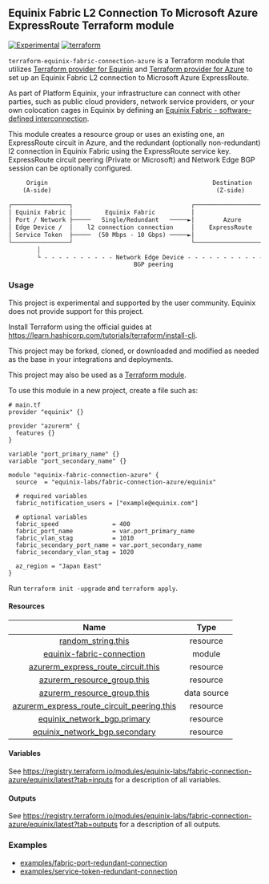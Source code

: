 ## Equinix Fabric L2 Connection To Microsoft Azure ExpressRoute Terraform module

[![Experimental](https://img.shields.io/badge/Stability-Experimental-red.svg)](https://github.com/equinix-labs/standards#about-uniform-standards)
[![terraform](https://github.com/equinix-labs/terraform-equinix-template/actions/workflows/integration.yaml/badge.svg)](https://github.com/equinix-labs/terraform-equinix-template/actions/workflows/integration.yaml)

`terraform-equinix-fabric-connection-azure` is a Terraform module that utilizes [Terraform provider for Equinix](https://registry.terraform.io/providers/equinix/equinix/latest) and [Terraform provider for Azure](https://registry.terraform.io/providers/hashicorp/azurerm/latest/docs) to set up an Equinix Fabric L2 connection to Microsoft Azure ExpressRoute.

As part of Platform Equinix, your infrastructure can connect with other parties, such as public cloud providers, network service providers, or your own colocation cages in Equinix by defining an [Equinix Fabric - software-defined interconnection](https://docs.equinix.com/en-us/Content/Interconnection/Fabric/Fabric-landing-main.htm).

This module creates a resource group or uses an existing one, an ExpressRoute circuit in Azure, and the redundant (optionally non-redundant) l2 connection in Equinix Fabric using the ExpressRoute service key. ExpressRoute circuit peering (Private or Microsoft) and Network Edge BGP session can be optionally configured.

```html
     Origin                                              Destination
    (A-side)                                              (Z-side)              ┌────────────────────────┐
                                                                                │  (Microsoft Peering)   │
┌────────────────┐                                 ┌────────────────────┐       │  Office 365 / Dynamics │──┐
│ Equinix Fabric │         Equinix Fabric          │                    │──────►│  365 / Public services │  │
│ Port / Network ├─────   Single/Redundant   ─────►│        Azure       │       └────────────────────────┘  │
│ Edge Device /  │    l2 connection connection     │    ExpressRoute    │       ┌────────────────────────┐  │
│ Service Token  ├─────  (50 Mbps - 10 Gbps) ─────►│                    │──────►│   (Private Peering)    │  │
└────────────────┘                                 └────────────────────┘       │    Virtual Networks    │──│
        │                                                                       └────────────────────────┘  │
        └ - - - - - - - - - - Network Edge Device - - - - - - - - - - - - - - - - - - - - - - - - - - - - - ┘
                                   BGP peering
```

### Usage

This project is experimental and supported by the user community. Equinix does not provide support for this project.

Install Terraform using the official guides at <https://learn.hashicorp.com/tutorials/terraform/install-cli>.

This project may be forked, cloned, or downloaded and modified as needed as the base in your integrations and deployments.

This project may also be used as a [Terraform module](https://learn.hashicorp.com/collections/terraform/modules).

To use this module in a new project, create a file such as:

```hcl
# main.tf
provider "equinix" {}

provider "azurerm" {
  features {}
}

variable "port_primary_name" {}
variable "port_secondary_name" {}

module "equinix-fabric-connection-azure" {
  source  = "equinix-labs/fabric-connection-azure/equinix"

  # required variables
  fabric_notification_users = ["example@equinix.com"]

  # optional variables
  fabric_speed               = 400
  fabric_port_name           = var.port_primary_name
  fabric_vlan_stag           = 1010
  fabric_secondary_port_name = var.port_secondary_name
  fabric_secondary_vlan_stag = 1020

  az_region = "Japan East"
}
```

Run `terraform init -upgrade` and `terraform apply`.

#### Resources

| Name | Type |
| :-----: | :------: |
| [random_string.this](https://registry.terraform.io/providers/hashicorp/random/latest/docs/resources/string) | resource |
| [equinix-fabric-connection](https://registry.terraform.io/modules/equinix-labs/fabric-connection/equinix/latest?tab=inputs) | module |
| [azurerm_express_route_circuit.this](https://registry.terraform.io/providers/hashicorp/azurerm/latest/docs/resources/express_route_circuit) | resource |
| [azurerm_resource_group.this](https://registry.terraform.io/providers/hashicorp/azurerm/latest/docs/resources/resource_group) | resource |
| [azurerm_resource_group.this](https://registry.terraform.io/providers/hashicorp/azurerm/latest/docs/data-sources/resource_group) | data source |
| [azurerm_express_route_circuit_peering.this](https://registry.terraform.io/providers/hashicorp/azurerm/latest/docs/resources/express_route_circuit_peering) | resource |
| [equinix_network_bgp.primary](https://registry.terraform.io/providers/equinix/equinix/latest/docs/resources/equinix_network_bgp) | resource |
| [equinix_network_bgp.secondary](https://registry.terraform.io/providers/equinix/equinix/latest/docs/resources/equinix_network_bgp) | resource |

#### Variables

See <https://registry.terraform.io/modules/equinix-labs/fabric-connection-azure/equinix/latest?tab=inputs> for a description of all variables.

#### Outputs

See <https://registry.terraform.io/modules/equinix-labs/fabric-connection-azure/equinix/latest?tab=outputs> for a description of all outputs.

### Examples

- [examples/fabric-port-redundant-connection](examples/fabric-port-redundant-connection/)
- [examples/service-token-redundant-connection](examples/service-token-redundant-connection/)
